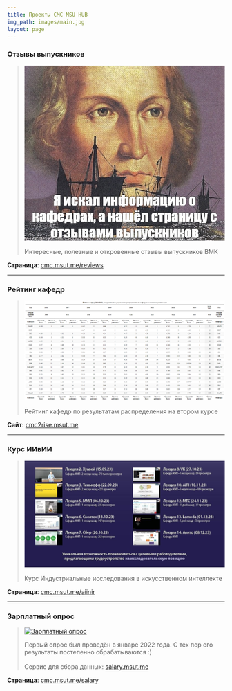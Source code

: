 ```yaml
---
title: Проекты CMC MSU HUB
img_path: images/main.jpg
layout: page
---
```


### Отзывы выпускников

> [![Отзывы выпускников](images/reviews_preview.jpg)](/reviews)
>
> Интересные, полезные и откровенные отзывы выпускников ВМК

**Страница**: [cmc.msut.me/reviews](/reviews)

---

### Рейтинг кафедр

> [![Рейтинг кафедр](images/cmc2rise.png)](https://cmc2rise.msut.me)
>
> Рейтинг кафедр по результатам распределения на втором курсе

**Сайт**: [cmc2rise.msut.me](https://cmc2rise.msut.me)

---

### Курс ИИвИИ

> [![Курс ИИвИИ](aiinir/23_all.jpg)](/aiinir)
>
> Курс Индустриальные исследования в искусственном интеллекте

**Страница**: [cmc.msut.me/aiinir](/aiinir)

---

### <a id="salary">Зарплатный опрос</a>

> [![Зарплатный опрос](https://i.imgur.com/9Xq0Yhg.jpeg)](/salary)
>
> Первый опрос был проведён в январе 2022 года. С тех пор его результаты постепенно обрабатываются :)<br><br>
> Сервис для сбора данных: [salary.msut.me](https://salary.msut.me)

**Страница**: [cmc.msut.me/salary](/salary)
